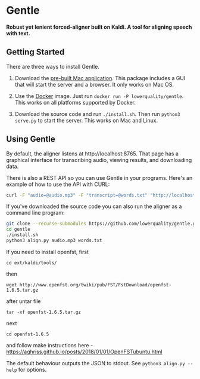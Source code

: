 # Gentle
**Robust yet lenient forced-aligner built on Kaldi. A tool for aligning speech with text.**

## Getting Started

There are three ways to install Gentle.

1. Download the [pre-built Mac application](https://github.com/lowerquality/gentle/releases/latest). This package includes a GUI that will start the server and a browser. It only works on Mac OS.

2. Use the [Docker](https://www.docker.com/) image. Just run ```docker run -P lowerquality/gentle```. This works on all platforms supported by Docker.

3. Download the source code and run ```./install.sh```. Then run ```python3 serve.py``` to start the server. This works on Mac and Linux.

## Using Gentle

By default, the aligner listens at http://localhost:8765. That page has a graphical interface for transcribing audio, viewing results, and downloading data.

There is also a REST API so you can use Gentle in your programs. Here's an example of how to use the API with CURL:

```bash
curl -F "audio=@audio.mp3" -F "transcript=@words.txt" "http://localhost:8765/transcriptions?async=false"
```

If you've downloaded the source code you can also run the aligner as a command line program:

```bash
git clone --recurse-submodules https://github.com/lowerquality/gentle.git
cd gentle
./install.sh
python3 align.py audio.mp3 words.txt
```
If you need to install openfst, first 
```
cd ext/kaldi/tools/ 
```
then 
```
wget http://www.openfst.org/twiki/pub/FST/FstDownload/openfst-1.6.5.tar.gz 
```
after untar file
```
tar -xf openfst-1.6.5.tar.gz
```
next
```
cd openfst-1.6.5
```
and follow make instructions here - https://aghriss.github.io/posts/2018/01/01/OpenFSTubuntu.html

The default behaviour outputs the JSON to stdout.  See `python3 align.py --help` for options.
